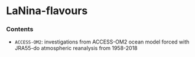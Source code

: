 # LaNina-flavours

### Contents

- `ACCESS-OM2`: investigations from ACCESS-OM2 ocean model forced with JRA55-do atmospheric reanalysis from 1958-2018
